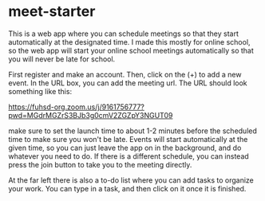 # meet-starter

This is a web app where you can schedule meetings so that they start automatically at the designated time. I made this mostly for online school, so the web app will start your online school meetings automatically so that you will never be late for school.

First register and make an account.
Then, click on the (+) to add a new event.
In the URL box, you can add the meeting url. The URL should look something like this: 

https://fuhsd-org.zoom.us/j/9161756777?pwd=MGdrMGZrS3BJb3g0cmV2ZGZpY3NGUT09

make sure to set the launch time to about 1-2 minutes before the scheduled time to make sure you won't be late.
Events will start automatically at the given time, so you can just leave the app on in the background, and do whatever you need to do.
If there is a different schedule, you can instead press the join button to take you to the meeting directly.


At the far left there is also a to-do list where you can add tasks to organize your work. You can type in a task, and then click on it once it is finished.
